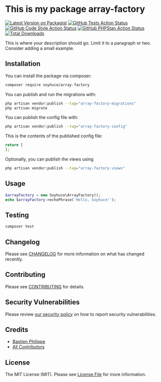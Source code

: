 # This is my package array-factory

[![Latest Version on Packagist](https://img.shields.io/packagist/v/soyhuce/array-factory.svg?style=flat-square)](https://packagist.org/packages/soyhuce/array-factory)
[![GitHub Tests Action Status](https://img.shields.io/github/workflow/status/soyhuce/array-factory/run-tests?label=tests)](https://github.com/soyhuce/array-factory/actions?query=workflow%3Arun-tests+branch%3Amain)
[![GitHub Code Style Action Status](https://img.shields.io/github/workflow/status/soyhuce/array-factory/Fix%20PHP%20code%20style%20issues?label=code%20style)](https://github.com/soyhuce/array-factory/actions?query=workflow%3A"Fix+PHP+code+style+issues"+branch%3Amain)
[![GitHub PHPStan Action Status](https://img.shields.io/github/workflow/status/soyhuce/array-factory/PHPStan?label=phpstan)](https://github.com/soyhuce/array-factory/actions?query=workflow%3APHPStan+branch%3Amain)
[![Total Downloads](https://img.shields.io/packagist/dt/soyhuce/array-factory.svg?style=flat-square)](https://packagist.org/packages/soyhuce/array-factory)

This is where your description should go. Limit it to a paragraph or two. Consider adding a small example.

## Installation

You can install the package via composer:

```bash
composer require soyhuce/array-factory
```

You can publish and run the migrations with:

```bash
php artisan vendor:publish --tag="array-factory-migrations"
php artisan migrate
```

You can publish the config file with:

```bash
php artisan vendor:publish --tag="array-factory-config"
```

This is the contents of the published config file:

```php
return [
];
```

Optionally, you can publish the views using

```bash
php artisan vendor:publish --tag="array-factory-views"
```

## Usage

```php
$arrayFactory = new Soyhuce\ArrayFactory();
echo $arrayFactory->echoPhrase('Hello, Soyhuce!');
```

## Testing

```bash
composer test
```

## Changelog

Please see [CHANGELOG](CHANGELOG.md) for more information on what has changed recently.

## Contributing

Please see [CONTRIBUTING](.github/CONTRIBUTING.md) for details.

## Security Vulnerabilities

Please review [our security policy](../../security/policy) on how to report security vulnerabilities.

## Credits

- [Bastien Philippe](https://github.com/bastien-phi)
- [All Contributors](../../contributors)

## License

The MIT License (MIT). Please see [License File](LICENSE.md) for more information.
